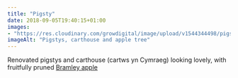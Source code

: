 ```yaml
---
title: "Pigsty"
date: 2018-09-05T19:40:15+01:00
images: 
- "https://res.cloudinary.com/growdigital/image/upload/v1544344498/pigsty-44492453821.jpg"
imageAlt: "Pigstys, carthouse and apple tree"
---
```


Renovated pigstys and carthouse (cartws yn Cymraeg) looking lovely, with fruitfully pruned [Bramley apple](https://www.orangepippin.com/apples/bramley)
